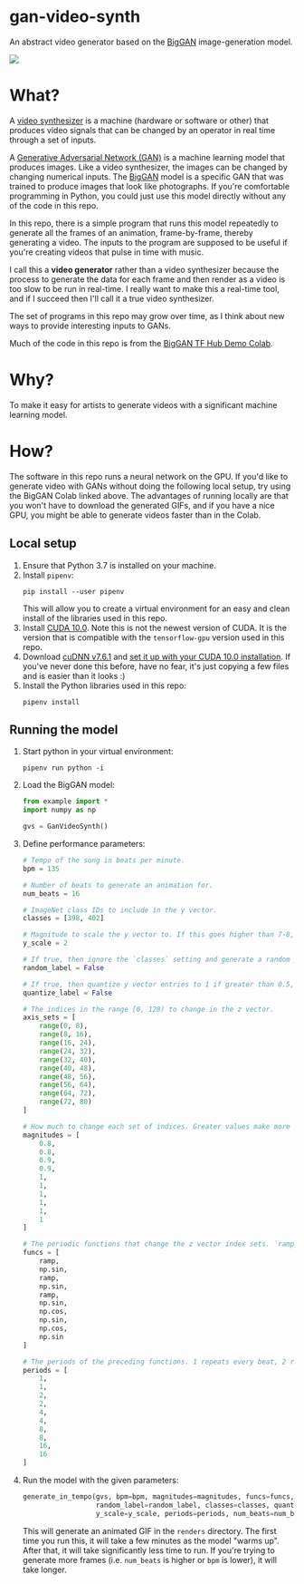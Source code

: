 # gan-video-synth
An abstract video generator based on the [BigGAN](https://tfhub.dev/deepmind/biggan-deep-512/1) image-generation model.

![](doc/example.gif)
# What?
A [video synthesizer](https://en.wikipedia.org/wiki/Video_synthesizer) is a machine (hardware or software or other) that produces video signals that can be changed by an operator in real time through a set of inputs.

A [Generative Adversarial Network (GAN)](https://en.wikipedia.org/wiki/Generative_adversarial_network) is a machine learning model that produces images.
Like a video synthesizer, the images can be changed by changing numerical inputs.
The [BigGAN](https://tfhub.dev/deepmind/biggan-deep-512/1) model is a specific GAN that was trained to produce images that look like photographs.
If you're comfortable programming in Python, you could just use this model directly without any of the code in this repo.

In this repo, there is a simple program that runs this model repeatedly to generate all the frames of an animation, frame-by-frame, thereby generating a video.
The inputs to the program are supposed to be useful if you're creating videos that pulse in time with music.

I call this a **video generator** rather than a video synthesizer because the process to generate the data for each frame and then render as a video is too slow to be run in real-time.
I really want to make this a real-time tool, and if I succeed then I'll call it a true video synthesizer.

The set of programs in this repo may grow over time, as I think about new ways to provide interesting inputs to GANs.

Much of the code in this repo is from the [BigGAN TF Hub Demo Colab](https://colab.research.google.com/github/tensorflow/hub/blob/master/examples/colab/biggan_generation_with_tf_hub.ipynb).

# Why?
To make it easy for artists to generate videos with a significant machine learning model.

# How?
The software in this repo runs a neural network on the GPU.
If you'd like to generate video with GANs without doing the following local setup, try using the BigGAN Colab linked above.
The advantages of running locally are that you won't have to download the generated GIFs, and if you have a nice GPU, you might be able to generate videos faster than in the Colab.

## Local setup
1. Ensure that Python 3.7 is installed on your machine.
2. Install `pipenv`:
    ```
   pip install --user pipenv
   ```
   This will allow you to create a virtual environment for an easy and clean install of the libraries used in this repo.
3. Install [CUDA 10.0](https://developer.nvidia.com/cuda-10.0-download-archive). Note this is not the newest version of CUDA. It is the version that is compatible with the `tensorflow-gpu` version used in this repo.
4. Download [cuDNN v7.6.1](https://developer.nvidia.com/rdp/cudnn-archive) and [set it up with your CUDA 10.0 installation](https://docs.nvidia.com/deeplearning/sdk/cudnn-install/index.html). If you've never done this before, have no fear, it's just copying a few files and is easier than it looks :)
5. Install the Python libraries used in this repo:
    ```
    pipenv install
   ```
   
## Running the model
1. Start python in your virtual environment:
    ```
   pipenv run python -i
    ```
2. Load the BigGAN model:
   ```python
   from example import *
   import numpy as np

   gvs = GanVideoSynth()
   ```
 3. Define performance parameters:
    ```python
    # Tempo of the song in beats per minute.
    bpm = 135
    
    # Number of beats to generate an animation for.
    num_beats = 16
    
    # ImageNet class IDs to include in the y vector.
    classes = [398, 402]
    
    # Magnitude to scale the y vector to. If this goes higher than 7-8, the images get quite abstract.
    y_scale = 2
    
    # If true, then ignore the `classes` setting and generate a random y vector.
    random_label = False
    
    # If true, then quantize y vector entries to 1 if greater than 0.5, or 0 otherwise.
    quantize_label = False
    
    # The indices in the range [0, 128) to change in the z vector.
    axis_sets = [
        range(0, 8),
        range(8, 16),
        range(16, 24),
        range(24, 32),
        range(32, 40),
        range(40, 48),
        range(48, 56),
        range(56, 64),
        range(64, 72),
        range(72, 80)
    ]
    
    # How much to change each set of indices. Greater values make more noticeable change.
    magnitudes = [
        0.8,
        0.8,
        0.9,
        0.9,
        1,
        1,
        1,
        1,
        1,
        1
    ]
    
    # The periodic functions that change the z vector index sets. `ramp` is a saw wave.
    funcs = [
        ramp,
        np.sin,
        ramp,
        np.sin,
        ramp,
        np.sin,
        np.cos,
        np.sin,
        np.cos,
        np.sin
    ]
    
    # The periods of the preceding functions. 1 repeats every beat, 2 repeats every 2 beats, etc.
    periods = [
        1,
        1,
        2,
        2,
        4,
        4,
        8,
        8,
        16,
        16
    ]
    ```
4. Run the model with the given parameters:
    ```python
    generate_in_tempo(gvs, bpm=bpm, magnitudes=magnitudes, funcs=funcs, axis_sets=axis_sets,
                      random_label=random_label, classes=classes, quantize_label=quantize_label,
                      y_scale=y_scale, periods=periods, num_beats=num_beats)
    ```
   This will generate an animated GIF in the `renders` directory.
   The first time you run this, it will take a few minutes as the model "warms up".
   After that, it will take significantly less time to run. If you're trying to generate
   more frames (i.e. `num_beats` is higher or `bpm` is lower), it will take longer.